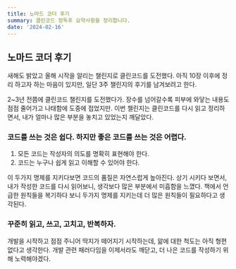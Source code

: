 ```yaml
---
title: 노마드 코더 후기
summary: 클린코드 정독후 요약사항을 정리합니다.
date: '2024-02-16'
---
```


## 노마드 코더 후기

새해도 밝았고 올해 시작을 알리는 챌린지로 클린코드를 도전했다.
아직 10장 이후에 정리 하고자 하는 마음이 있지만, 일단 3주 챌린지의 후기를 남겨보려고 한다.

2~3년 전쯤에 클린코드 챌린지를 도전했다가. 장수를 넘어갈수록 피부에 와닿는 내용도 점점 줄어가고 나태함에 도중에 접었지만.
이번 챌린지는 클린코드를 다시 읽고 정리하면서, 내가 얼마나 많은 부분을 놓치고 있었는지 깨달았다.

### 코드를 쓰는 것은 쉽다. 하지만 좋은 코드를 쓰는 것은 어렵다.

1. 모든 코드는 작성자의 의도를 명확히 표현해야 한다.
2. 코드는 누구나 쉽게 읽고 이해할 수 있어야 한다.

이 두가지 명제를 지키다보면 코드의 품질은 자연스럽게 높아진다. 
상기 시키다 보면서, 내가 작성한 코드를 다시 읽어보니, 생각보다 많은 부분에서 미흡함을 느꼈다.
책에서 언급한 원칙들을 복기하다 보니 두가지 명제를 지키는데 더 많은 원칙들이 필요하다고 생각된다.

### 꾸준히 읽고, 쓰고, 고치고, 반복하자.

개발을 시작하고 점점 주니어 딱지가 떼어지기 시작하는데, 앎에 대한 척도는 아직 형편없다고 생각한다.
개발 관련 패러다임을 이제서라도 깨닫고, 더 나은 코드를 작성하기 위해 노력해야겠다.


